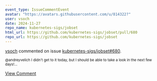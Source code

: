 ```yaml
---
event_type: IssueCommentEvent
avatar: "https://avatars.githubusercontent.com/u/814322?"
user: vsoch
date: 2024-11-27
repo_name: kubernetes-sigs/jobset
html_url: https://github.com/kubernetes-sigs/jobset/pull/680
repo_url: https://github.com/kubernetes-sigs/jobset
---
```


<a href='https://github.com/vsoch' target='_blank'>vsoch</a> commented on issue <a href='https://github.com/kubernetes-sigs/jobset/pull/680' target='_blank'>kubernetes-sigs/jobset#680</a>.

<small>@andreyvelich I didn't get to it today, but I should be able to take a look in the next few days!...</small>

<a href='https://github.com/kubernetes-sigs/jobset/pull/680' target='_blank'>View Comment</a>